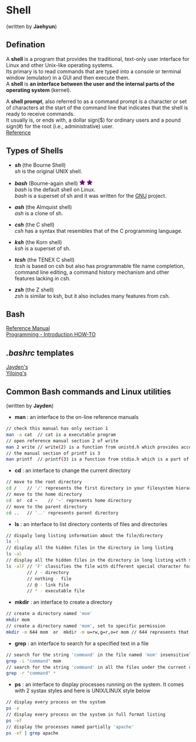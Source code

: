 # Shell 
(written by **Jaehyun**)  
## Defination
A **shell** is a program that provides the traditional, text-only user interface for Linux and other Unix-like operating systems.  
Its primary is to read commands that are typed into a console or terminal window (emulator) in a GUI and then execute them.  
A **shell** is **an interface between the user and the internal parts of the operating system** (kernel). 
  
A **shell prompt**, also referred to as a command prompt is a character or set of characters at the start of the command line that indicates that the shell is ready to receive commands.  
It usually is, or ends with, a dollar sign($) for ordinary users and a pound sign(#) for the root (i.e., administrative) user.  
[Reference](http://www.linfo.org/shell.html)  

## Types of Shells
* **_sh_** (the Bourne Shell)  
_sh_ is the original UNIX shell.  

* **_bash_** (Bourne-again shell)  ![](./star.png "important!") ![](./star.png "important!")  
_bash_ is the default shell on Linux.  
_bash_ is a superset of sh and it was written for the [GNU](https://www.gnu.org/home.en.html) project.  

* **_ash_** (the Almquist shell)  
_ash_ is a clone of sh.  

* **_csh_** (the C shell)  
_csh_ has a syntax that resembles that of the C programming language.  

* **_ksh_** (the Korn shell)  
_ksh_ is a superset of sh.  

* **_tcsh_** (the TENEX C shell)  
_tcsh_ is based on csh but also has programmable file name completion, command line editing, a command history mechanism and other features lacking in csh.  

* **_zsh_** (the Z shell)  
_zsh_ is similar to ksh, but it also includes many features from csh.  

## Bash
[Reference Manual](https://tiswww.case.edu/php/chet/bash/bashref.html#Shell-Syntax)  
[Programming - Introduction HOW-TO](http://tldp.org/HOWTO/Bash-Prog-Intro-HOWTO.html)  

## _.bashrc_ templates
[Jayden's]()  
[Yiloing's]()  

## Common Bash commands and Linux utilities
(written by **Jayden**)  
* **man** : an interface to the on-line reference manuals
```bash
// check this manual has only section 1  
man -a cat	// cat is a executable program  
// open reference manual section 2 of write  
man 2 write	// write(2) is a function from unistd.h which provides access to the POSIX operating system API.  
// the manual section of printf is 3  
man printf	// printf(3) is a function from stdio.h which is a part of C library to perform Input/Output operations.  
```

* **cd** : an interface to change the current directory
```bash
// move to the root directory
cd /	// '/' represents the first directory in your filesystem hierarchy  
// move to the home directory
cd	or	cd ~	// '~' represents home directory  
// move to the parent directory
cd ..	// '..' represents parent directory  
```

* **ls** : an interface to list directory contents of files and directories
```bash
// dispaly long listing information about the file/directory
ls -l
// display all the hidden files in the directory in long listing  
ls -al
// display all the hidden files in the directory in long listing with special character
ls -alF	// 'F' classifies the file with different special character for different kind of files
		// / - directory
		// nothing - file
		// @ - link file
		// * - executable file
```

* **mkdir** : an interface to create a directory
```bash
// create a directory named 'mom'
mkdir mom  
// create a directory named 'mom', set to specific permission  
mkdir -m 644 mom  or  mkdir -m u=rw,g=r,o=r mom	// 644 represents that the user can read and write, and group and others can only read  
```

* **grep** : an interface to search for a specified text in a file
```bash
// search for the string 'command' in the file named 'mom' insensitively
grep -i "command" mom
// search for the string 'command' in all the files under the current directory 
grep -r "command" *  
```

* **ps** : an interface to display processes running on the system. It comes with 2 systax styles and here is UNIX/LINUX style below
```bash
// display every process on the system
ps -e
// display every process on the system in full format listing  
ps -ef
// display the processes named partially 'apache'
ps -ef | grep apache
```
